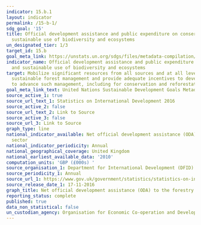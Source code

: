 ```yaml
---
indicator: 15.b.1
layout: indicator
permalink: /15-b-1/
sdg_goal: '15'
title: Official development assistance and public expenditure on conservation and
  sustainable use of biodiversity and ecosystems
un_designated_tier: 1/3
target_id: 15.b
goal_meta_link: https://unstats.un.org/sdgs/files/metadata-compilation/Metadata-Goal-15.pdf
indicator_name: Official development assistance and public expenditure on conservation
  and sustainable use of biodiversity and ecosystems
target: Mobilize significant resources from all sources and at all levels to finance
  sustainable forest management and provide adequate incentives to developing countries
  to advance such management, including for conservation and reforestation
goal_meta_link_text: United Nations Sustainable Development Goals Metadata (pdf 456kB)
source_active_1: true
source_url_text_1: Statistics on International Development 2016
source_active_2: false
source_url_text_2: Link to Source
source_active_3: false
source_url_3: Link to Source
graph_type: line
national_indicator_available: Net official development assistance (ODA) to the forestry
  sector
national_indicator_periodicity: Annual
national_geographical_coverage: United Kingdom
national_earliest_available_data: '2010'
computation_units: 'GBP (£000s) '
source_organisation_1: Department for International Development (DFID)
source_periodicity_1: Annual
source_url_1: https://www.gov.uk/government/statistics/statistics-on-international-development-2016
source_release_date_1: 17-11-2016
graph_title: Net official development assistance (ODA) to the forestry sector
reporting_status: complete
published: true
data_non_statistical: false
un_custodian_agency: Organisation for Economic Co-operation and Development (OECD)
---
```

